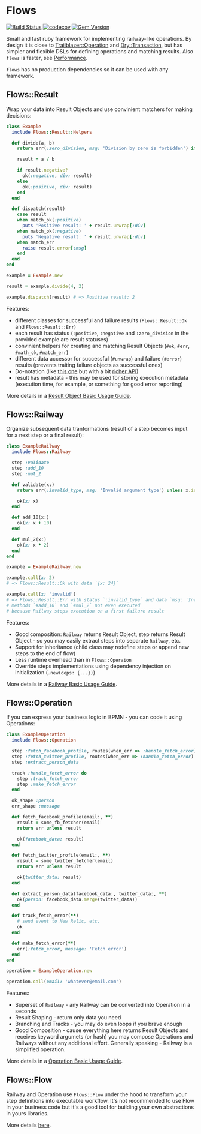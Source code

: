 # Flows

[![Build Status](https://github.com/ffloyd/flows/workflows/Build/badge.svg)](https://github.com/ffloyd/flows/actions)
[![codecov](https://codecov.io/gh/ffloyd/flows/branch/master/graph/badge.svg)](https://codecov.io/gh/ffloyd/flows)
[![Gem Version](https://badge.fury.io/rb/flows.svg)](https://badge.fury.io/rb/flows)

Small and fast ruby framework for implementing railway-like operations.
By design it is close to [Trailblazer::Operation](http://trailblazer.to/gems/operation/2.0/) and [Dry::Transaction](https://dry-rb.org/gems/dry-transaction/),
but has simpler and flexible DSLs for defining operations and matching results. Also `flows` is faster, see [Performance](overview/performance.md).

`flows` has no production dependencies so it can be used with any framework.

## Flows::Result

Wrap your data into Result Objects and use convinient matchers for making decisions:

```ruby
class Example
  include Flows::Result::Helpers

  def divide(a, b)
    return err(:zero_division, msg: 'Division by zero is forbidden') if b.zero?

    result = a / b

    if result.negative?
      ok(:negative, div: result)
    else
      ok(:positive, div: result)
    end
  end

  def dispatch(result)
    case result
    when match_ok(:positive)
      puts 'Positive result: ' + result.unwrap[:div]
    when match_ok(:negative)
      puts 'Negative result: ' + result.unwrap[:div]
    when match_err
      raise result.error[:msg]
    end
  end
end

example = Example.new

result = example.divide(4, 2)

example.dispatch(result) # => Positive result: 2
```

Features:

* different classes for successful and failure results (`Flows::Result::Ok` and `Flows::Result::Err`)
* each result has status (`:positive`, `:negative` and `:zero_division` in the provided example are result statuses)
* convinient helpers for creating and matching Result Objects (`#ok`, `#err`, `#math_ok`, `#match_err`)
* different data accessor for successful (`#unwrap`) and failure (`#error`) results (prevents traiting failure objects as successful ones)
* Do-notation (like [this one](https://dry-rb.org/gems/dry-monads/1.0/do-notation/) but with a bit [richer API](result_objects/do_notation.md))
* result has metadata - this may be used for storing execution metadata (execution time, for example, or something for good error reporting)

More details in a [Result Object Basic Usage Guide](result_objects/basic_usage.md).

## Flows::Railway

Organize subsequent data tranformations (result of a step becomes input for a next step or a final result):

```ruby
class ExampleRailway
  include Flows::Railway

  step :validate
  step :add_10
  step :mul_2

  def validate(x:)
    return err(:invalid_type, msg: 'Invalid argument type') unless x.is_a?(Numeric)

    ok(x: x)
  end

  def add_10(x:)
    ok(x: x + 10)
  end

  def mul_2(x:)
    ok(x: x * 2)
  end
end

example = ExampleRailway.new

example.call(x: 2)
# => Flows::Result::Ok with data `{x: 24}`

example.call(x: 'invalid')
# => Flows::Result::Err with status `:invalid_type` and data `msg: 'Invalid argument type'`
# methods `#add_10` and `#mul_2` not even executed
# because Railway stops execution on a first failure result
```

Features:

* Good composition: `Railway` returns Result Object, step returns Result Object - so you may easily extract steps into separate `Railway`, etc.
* Support for inheritance (child class may redefine steps or append new steps to the end of flow)
* Less runtime overhead than in `Flows::Operaion`
* Override steps implementations using dependency injection on initialization (`.new(deps: {...})`)

More details in a [Railway Basic Usage Guide](railway/basic_usage.md).

## Flows::Operation

If you can express your business logic in BPMN - you can code it using Operations:

```ruby
class ExampleOperation
  include Flows::Operation

  step :fetch_facebook_profile, routes(when_err => :handle_fetch_error)
  step :fetch_twitter_profile, routes(when_err => :handle_fetch_error)
  step :extract_person_data

  track :handle_fetch_error do
    step :track_fetch_error
    step :make_fetch_error
  end

  ok_shape :person
  err_shape :message

  def fetch_facebook_profile(email:, **)
    result = some_fb_fetcher(email)
    return err unless result

    ok(facebook_data: result)
  end

  def fetch_twitter_profile(email:, **)
    result = some_twitter_fetcher(email)
    return err unless result

    ok(twitter_data: result)
  end

  def extract_person_data(facebook_data:, twitter_data:, **)
    ok(person: facebook_data.merge(twitter_data))
  end

  def track_fetch_error(**)
    # send event to New Relic, etc.
    ok
  end

  def make_fetch_error(**)
    err(:fetch_error, message: 'Fetch error')
  end
end

operation = ExampleOperation.new

operation.call(email: 'whatever@email.com')
```

Features:

* Superset of `Railway` - any Railway can be converted into Operation in a seconds
* Result Shaping - return only data you need
* Branching and Tracks - you may do even loops if you brave enough
* Good Composition - cause everything here returns Result Objects and receives keyword argumets (or hash) you may compose Operations and Railways without any additional effort. Generally speaking - Railway is a simplified operation.

More details in a [Operation Basic Usage Guide](operation/basic_usage.md).

## Flows::Flow

Railway and Operation use `Flows::Flow` under the hood to transform your step definitions into executable workflow.
It's not recommended to use Flow in your business code but it's a good tool for building your own abstractions in yours libraries.

More details [here](flow/general_idea.md).

